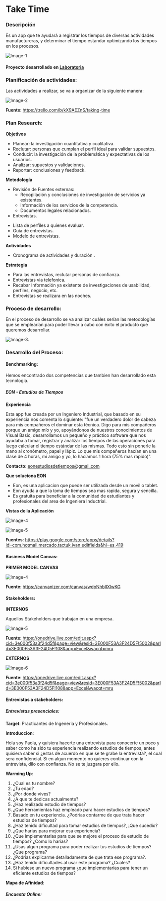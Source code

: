 # Take Time

### Descripción

Es un app que te ayudará a registrar los tiempos de diversas actividades manufactureras, y determinar el  tiempo estandar optimizando los tiempos en los procesos.

![Image-1](LOGO)

#### Proyecto desarrollado en [Laboratoria](http://www.laboratoria.la/)

### Planificación de actividades:

Las actividades a realizar, se va a organizar de la siguiente manera:

![Image-2](https://github.com/PaoSil/Take-Time/blob/master/assets/img/trello-final.png)

**Fuente**: <https://trello.com/b/kX9AEZnS/taking-time>

### Plan Research:

**Objetivos**

* Planear: la investigación cuantitativa y cualitativa.
* Reclutar: personas que cumplan el perfil ideal para validar supuestos.
* Conducir: la investigación de la problemática y expectativas de los usuarios.
* Analizar: supuestos y validaciones.
* Reportar: conclusiones y feedback.

**Metodología**

* Revisión de Fuentes externas:
  - Recopilación y conclusiones de investigación de servicios ya existentes.
  - Información de los servicios de la competencia.
  - Documentos legales relacionados.
*   Entrevistas.
  - Lista de perfiles a quienes evaluar.
  - Guía de entrevistas.
  - Modelo de entrevistas.

**Actividades**

* Cronograma de actividades y duración .

**Estrategia**

* Para las entrevistas, reclutar personas de confianza.
* Entrevistas via telefonica.
* Recabar Información ya existente de investigaciones de usabilidad, perfiles, negocio, etc.
* Entrevistas se realizara en las noches.

### Proceso de desarrollo:

En el proceso de desarrollo se va analizar cuáles serían las metodologías que se emplearían para poder llevar a cabo con éxito el producto que queremos desarrollar.

![Image-3](https://github.com/PaoSil/Take-Time/blob/master/assets/img/proceso%20de%20desarrollo%20.png).

### Desarrollo del Proceso:

#### Benchmarking:

Hemos encontrado dos competencias que tambien han desarrollado esta tecnologia.

##### EON - Estudios de Tiempos

**Experiencia**

Esta app fue creada por un Ingeniero Industrial, que basado en su experiencia nos comenta lo siguiente: "fue un verdadero dolor de cabeza para mis compañeros el dominar esta técnica. Digo para mis compañeros porque un amigo mío y yo, apoyándonos de nuestros conocimientos de Visual Basic, desarrollamos un pequeño y práctico software que nos ayudaba a tomar, registrar y analizar los tiempos de las operaciones para luego calcular el tiempo estándar de las mismas. Todo esto sin ponerle la mano al cronómetro, papel y lápiz. Lo que mis compañeros hacían en una clase de 4 horas, mi amigo y yo, lo hacíamos 1 hora (75% mas rápido)".

**Contacto**: <eonestudiosdetiempos@gmail.com>

**Que soluciona EON**

- Eon, es una aplicacion que puede ser utilizada desde un movil o tablet.
- Eon ayuda a que la toma de tiempos sea mas rapida, segura y sencilla.
- Es gratuita para beneficiar a la comunidad de estudiantes y profesionales del area de Ingeniera Inductrial.

**Vistas de la Aplicación**

![Image-4](https://github.com/PaoSil/Take-Time/blob/master/assets/img/eon1.png)

![Image-5](https://github.com/PaoSil/Take-Time/blob/master/assets/img/eon2.png)

**Fuentes**: <https://play.google.com/store/apps/details?id=com.hotmail.mercado.tactuk.ivan.editfields&hl=es_419>

#### Business Model Canvas:

**PRIMER MODEL CANVAS**

![Image-4](https://github.com/PaoSil/Take-Time/blob/master/assets/img/model%20canvas.png)

**Fuente**: <https://canvanizer.com/canvas/wdpNhbIIXlwKG>

#### Stakeholders:

**INTERNOS**

Aquellos Stakeholders que trabajan en una empresa.

![Image-5](https://github.com/PaoSil/Take-Time/blob/master/assets/img/stakeholders.png)

**Fuente**: <https://onedrive.live.com/edit.aspx?cid=3e000f53a3f24d5f&page=view&resid=3E000F53A3F24D5F!5002&parId=3E000F53A3F24D5F!108&app=Excel&wacqt=mru>

**EXTERNOS**

![Image-6](https://github.com/PaoSil/Take-Time/blob/master/assets/img/stakeholders-2.png)

**Fuente**: <https://onedrive.live.com/edit.aspx?cid=3e000f53a3f24d5f&page=view&resid=3E000F53A3F24D5F!5002&parId=3E000F53A3F24D5F!108&app=Excel&wacqt=mru>

#### Entrevistas a stakeholders:

##### Entrevistas presenciales:

**Target**: Practicantes de Ingeneria y Profesionales.

**Introduccion**:

Hola soy Paola, y quisiera hacerte una entrevista para conocerte un poco y saber como ha sido tu experiencia realizando estudios de tiempos, antes quisiera saber si ¿estas de acuerdo en que se te grabe la entrevista?, el cual sera confidencial. Si en algun momento no quieres continuar con la entrevista, dilo con confianza. No se te juzgara por ello.

**Warming Up**:

1. ¿Cual es tu nombre?
2. ¿Tu edad?
3. ¿Por donde vives?
4. ¿A que te dedicas actualmente?
5. ¿Haz realizado estudio de tiempos?
6. ¿Que herramientas haz empleado para hacer estudios de tiempos?
7. Basado en tu experiencia. ¿Podrias contarme de que trata hacer estudios de tiempos?
8. ¿Haz tenido dificultad para tomar estudios de tiempos?, ¡Que sucedio?
9. ¿Que harias para mejorar esa experiencia?
10. ¿Que implementarias para que se mejore el proceso de estudio de tiempos? ¿Como lo harias?
11. ¿Usas algun programa para poder realizar tus estudios de tiempos? ¿Que programa?
12. ¿Podrias explicarme detalladamente de que trata ese programa?.
13. ¿Haz tenido dificultades al usar este programa? ¿Cuales?
14. Si hubiese un nuevo programa ¿que implementarias para tener un eficiente estudios de tiempos?

**Mapa de Afinidad**:



##### Encuesta Online:

